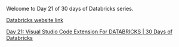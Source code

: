 Welcome to Day 21 of 30 days of Databricks series.

[Databricks website link](https://www.databricks.com/)   

[Day 21: Visual Studio Code Extension For DATABRICKS | 30 Days of Databricks](https://youtu.be/saQBIx_2lK4)
